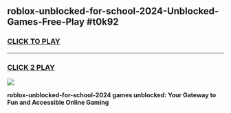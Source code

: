
## roblox-unblocked-for-school-2024-Unblocked-Games-Free-Play #t0k92
<h3>
<a href="https://us.freeplayer.one?title=roblox-unblocked-for-school-2024&ref=9M">CLICK TO PLAY</a></h3>
<hr>

<h3>
<a href="https://us.freeplayer.one?title=roblox-unblocked-for-school-2024&ref=9M">CLICK 2 PLAY</a>
  
</h3>

<a href="https://us.freeplayer.one?title=roblox-unblocked-for-school-2024&ref=9M"><img src="https://clearcache.store/games.png"></a>


**roblox-unblocked-for-school-2024 games unblocked: Your Gateway to Fun and Accessible Online Gaming**
